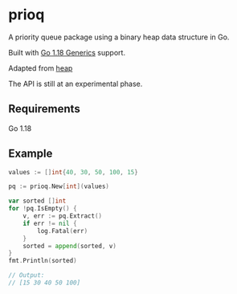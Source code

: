 # prioq

A priority queue package using a binary heap data structure in Go.

Built with [Go 1.18 Generics](https://go.dev/blog/why-generics) support.

Adapted from [heap](https://github.com/fsmiamoto/heap)

The API is still at an experimental phase.

## Requirements

Go 1.18

## Example
```go
values := []int{40, 30, 50, 100, 15}

pq := prioq.New[int](values)

var sorted []int
for !pq.IsEmpty() {
    v, err := pq.Extract()
    if err != nil {
        log.Fatal(err)
    }
    sorted = append(sorted, v)
}
fmt.Println(sorted)

// Output:
// [15 30 40 50 100]
```
